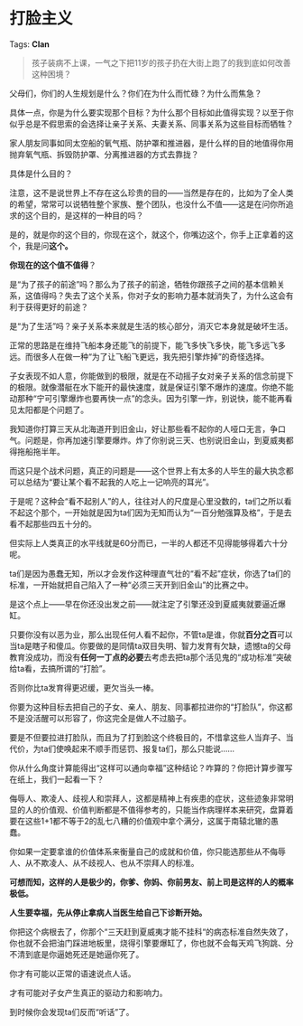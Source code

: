 # 打脸主义

Tags: **Clan**

> 孩子装病不上课，一气之下把11岁的孩子扔在大街上跑了的我到底如何改善这种困境？



父母们，你们的人生规划是什么？你们在为什么而忙碌？为什么而焦急？

具体一点，你是为什么要实现那个目标？为什么那个目标如此值得实现？以至于你似乎总是不假思索的会选择让亲子关系、夫妻关系、同事关系为这些目标而牺牲？

家人朋友同事如同太空船的氧气瓶、防护罩和推进器，是什么样的目的地值得你用抛弃氧气瓶、拆毁防护罩、分离推进器的方式去靠拢？

具体是什么目的？

注意，这不是说世界上不存在这么珍贵的目的——当然是存在的，比如为了全人类的希望，常常可以说牺牲整个家族、整个团队，也没什么不值——这是在问你所追求的这个目的，是这样的一种目的吗？

是的，就是你的这个目的，你现在这个，就这个，你嘴边这个，你手上正拿着的这个，我是问**这个。**

**你现在的这个值不值得**？

是“为了孩子的前途”吗？那么为了孩子的前途，牺牲你跟孩子之间的基本信赖关系，这值得吗？失去了这个关系，你对子女的影响力基本就消失了，为什么这会有利于获得更好的前途？

是“为了生活”吗？亲子关系本来就是生活的核心部分，消灭它本身就是破坏生活。

正常的思路是在维持飞船本身还能飞的前提下，能飞多快飞多快，能飞多远飞多远。而很多人在做一种“为了让飞船飞更远，我先把引擎炸掉”的奇怪选择。

子女表现不如人意，你能做到的极限，就是在不动摇子女对亲子关系的信念前提下的极限。就像潜艇在水下能开的最快速度，就是保证引擎不爆炸的速度。你绝不能动那种“宁可引擎爆炸也要再快一点”的念头。因为引擎一炸，别说快，能不能再看见太阳都是个问题了。

我知道你打算三天从北海道开到旧金山，好让那些看不起你的人哑口无言，争口气。问题是，你再加速引擎要爆炸。炸了你别说三天、也别说旧金山，到夏威夷都得拖船拖半年。

而这只是个战术问题，真正的问题是——这个世界上有太多的人毕生的最大执念都可以总结为“要让某个看不起我的人吃上一记响亮的耳光”。

于是呢？这种会“看不起别人”的人，往往对人的尺度是心里没数的，ta们之所以看不起这个那个，一开始就是因为ta们因为无知而认为“一百分勉强算及格”，于是去看不起那些四五十分的。

但实际上人类真正的水平线就是60分而已，一半的人都还不见得能够得着六十分呢。

ta们是因为愚蠢无知，所以才会发作这种理直气壮的“看不起”症状，你选了ta们的标准，一开始就把自己陷入了一种“必须三天开到旧金山”的比赛之中。

是这个点上——早在你还没出发之前——就注定了引擎还没到夏威夷就要逼近爆缸。

只要你没有以恶为业，那么出现任何人看不起你，不管ta是谁，你就**百分之百**可以当ta是瞎子和傻瓜。你要做的是同情ta双目失明、智力发育有欠缺，遗憾ta的父母教育没成功，而没有**任何一丁点的必要**去考虑去把ta那个活见鬼的“成功标准”突破给ta看，去搞所谓的“打脸”。

否则你比ta发育得更迟缓，更欠当头一棒。

你要为这种目标去把自己的子女、亲人、朋友、同事都拉进你的“打脸队”，你这都不是没活醒可以形容了，你这完全是做人不过脑子。

要是不但要拉进打脸队，而且为了打到脸这个终极目的，不惜拿这些人当弃子、当代价，为ta们使唤起来不顺手而惩罚、报复ta们，那么只能说……

你从什么角度计算能得出“这样可以通向幸福”这种结论？咋算的？你把计算步骤写在纸上，我们一起看一下？

侮辱人、欺凌人、歧视人和崇拜人，这都是精神上有疾患的症状，这些迹象非常明显的人的价值观、价值判断都是不值得参考的，只能当作病理样本来研究，盘算着要在这些1+1都不等于2的乱七八糟的价值观中拿个满分，这属于南辕北辙的愚蠢。

你如果一定要拿谁的价值体系来衡量自己的成就和价值，你只能选那些从不侮辱人、从不欺凌人、从不歧视人、也从不崇拜人的标准。

**可想而知，这样的人是极少的，你爹、你妈、你前男友、前上司是这样的人的概率极低。**

**人生要幸福，先从停止拿病人当医生给自己下诊断开始。**

你把这个病根去了，你那个“三天赶到夏威夷才能不挂科“的病态标准自然失效了，你也就不会把油门踩进地板里，烧得引擎要爆缸了，你也就不会每天鸡飞狗跳、分不清到底是你逼她死还是她逼你死了。

你才有可能以正常的语速说点人话。

才有可能对子女产生真正的驱动力和影响力。

到时候你会发现ta们反而“听话”了。



